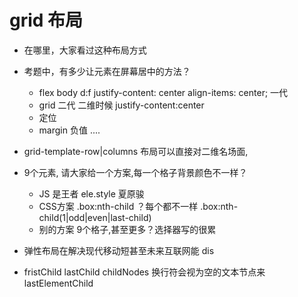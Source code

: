 # grid 布局

- 在哪里，大家看过这种布局方式
- 考题中，有多少让元素在屏幕居中的方法？
    - flex body d:f justify-content: center align-items: center; 一代
    - grid 二代 二维时候 justify-content:center
    - 定位
    - margin 负值
    ....
- grid-template-row|columns
    布局可以直接对二维名场面,
- 9个元素, 请大家给一个方案,每一个格子背景颜色不一样？
    - JS 是王者 ele.style 夏原骏
    - CSS方案 .box:nth-child
        ？每个都不一样
        .box:nth-child(1|odd|even|last-child)
    - 别的方案 9个格子,甚至更多？选择器写的很累

- 弹性布局在解决现代移动短甚至未来互联网能
    dis


- fristChild lastChild
    childNodes 换行符会视为空的文本节点来
    lastElementChild 